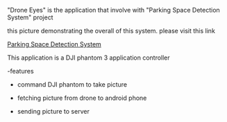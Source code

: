 "Drone Eyes" is the application that involve with "Parking Space Detection System" project  

 
this picture demonstrating the overall of this system. please visit this link 

[Parking Space Detection System](https://www.dropbox.com/s/xkknztiyc9zwq7x/Project-poster-2.jpg?dl=0)


This application is a DJI phantom 3 application controller

-features

* command DJI phantom to take picture

* fetching picture from drone to android phone

* sending picture to server